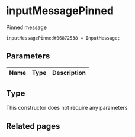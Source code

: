 # inputMessagePinned
Pinned message

```
inputMessagePinned#86872538 = InputMessage;
```

## Parameters
| Name | Type | Description |
| ---- | :----: | ----------- |


## Type
This constructor does not require any parameters.

## Related pages
